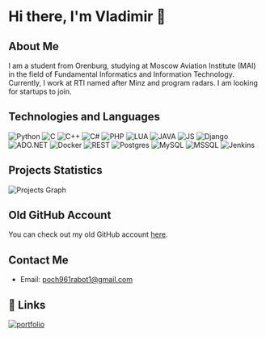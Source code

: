 # Hi there, I'm Vladimir 👋

## About Me
I am a student from Orenburg, studying at Moscow Aviation Institute (MAI) in the field of Fundamental Informatics and Information Technology. Currently, I work at RTI named after Minz and program radars. I am looking for startups to join.

## Technologies and Languages
![Python](https://img.shields.io/badge/Python-3776AB?style=for-the-badge&logo=python&logoColor=white)
![C](https://img.shields.io/badge/C-A8B9CC?style=for-the-badge&logo=c&logoColor=white)
![C++](https://img.shields.io/badge/C++-00599C?style=for-the-badge&logo=cplusplus&logoColor=white)
![C#](https://img.shields.io/badge/C%23-239120?style=for-the-badge&logo=csharp&logoColor=white)
![PHP](https://img.shields.io/badge/PHP-777BB4?style=for-the-badge&logo=php&logoColor=white)
![LUA](https://img.shields.io/badge/LUA-2C2D72?style=for-the-badge&logo=lua&logoColor=white)
![JAVA](https://img.shields.io/badge/JAVA-007396?style=for-the-badge&logo=java&logoColor=white)
![JS](https://img.shields.io/badge/JS-F7DF1E?style=for-the-badge&logo=javascript&logoColor=white)
![Django](https://img.shields.io/badge/Django-092E20?style=for-the-badge&logo=django&logoColor=white)
![ADO.NET](https://img.shields.io/badge/ADO.NET-5C2D91?style=for-the-badge&logo=dotnet&logoColor=white)
![Docker](https://img.shields.io/badge/Docker-2496ED?style=for-the-badge&logo=docker&logoColor=white)
![REST](https://img.shields.io/badge/REST-000000?style=for-the-badge&logo=rest&logoColor=white)
![Postgres](https://img.shields.io/badge/Postgres-336791?style=for-the-badge&logo=postgresql&logoColor=white)
![MySQL](https://img.shields.io/badge/MySQL-4479A1?style=for-the-badge&logo=mysql&logoColor=white)
![MSSQL](https://img.shields.io/badge/MSSQL-CC2927?style=for-the-badge&logo=microsoftsqlserver&logoColor=white)
![Jenkins](https://img.shields.io/badge/Jenkins-D24939?style=for-the-badge&logo=jenkins&logoColor=white)

## Projects Statistics
![Projects Graph](https://github-readme-stats.vercel.app/api/top-langs/?username=Vladimir329227&layout=compact)

## Old GitHub Account
You can check out my old GitHub account [here](https://github.com/Vov83654518).

## Contact Me
- Email: poch961rabot1@gmail.com

## 🔗 Links
[![portfolio](https://img.shields.io/badge/my_portfolio-000?style=for-the-badge&logo=ko-fi&logoColor=white)](https://github.com/yourusername/)
